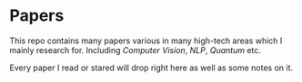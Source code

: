 # Papers

This repo contains many papers various in many high-tech areas which I mainly research for. Including *Computer Vision*, *NLP*, *Quantum* etc.

Every paper I read or stared will drop right here as well as some notes on it.
